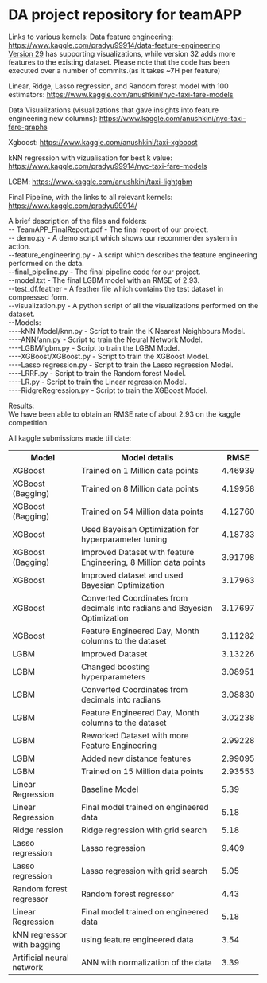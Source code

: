 # DA project repository for teamAPP

Links to various kernels:
Data feature engineering:<br>
https://www.kaggle.com/pradyu99914/data-feature-engineering<br>
<a href = "https://www.kaggle.com/pradyu99914/data-feature-engineering?scriptVersionId=21783669">Version 29</a> has supporting visualizations, while version 32 adds more features to the existing dataset.
Please note that the code has been executed over a number of commits.(as it takes ~7H per feature)

Linear, Ridge, Lasso regression, and Random forest model with 100 estimators:
https://www.kaggle.com/anushkini/nyc-taxi-fare-models 


Data Visualizations (visualizations that gave insights into feature engineering new columns):
https://www.kaggle.com/anushkini/nyc-taxi-fare-graphs

Xgboost: 
https://www.kaggle.com/anushkini/taxi-xgboost

kNN regression with vizualisation for best k value:
https://www.kaggle.com/pradyu99914/nyc-taxi-fare-models

LGBM:
https://www.kaggle.com/anushkini/taxi-lightgbm

Final Pipeline, with the links to all relevant kernels:
https://www.kaggle.com/pradyu99914/

A brief description of the files and folders:<br>
-- TeamAPP_FinalReport.pdf - The final report of our project.<br>
-- demo.py - A demo script which shows our recommender system in action.<br>
--feature_engineering.py - A script which describes the feature engineering performed on the data.<br>
--final_pipeline.py - The final pipeline code for our project.<br>
--model.txt - The final LGBM model with an RMSE of 2.93.<br>
--test_df.feather - A feather file which contains the test dataset in compressed form.<br>
--visualization.py - A python script of all the visualizations performed on the dataset.<br>
--Models:<br>
----kNN Model/knn.py - Script to train the K Nearest Neighbours Model.<br>
----ANN/ann.py - Script to train the Neural Network Model.<br>
----LGBM/lgbm.py - Script to train the LGBM Model.<br>
----XGBoost/XGBoost.py - Script to train the XGBoost Model.<br>
----Lasso regression.py - Script to train the Lasso regression Model.<br>
----LRRF.py - Script to train the Random forest Model.<br>
----LR.py - Script to train the Linear regression Model.<br>
----RidgreRegression.py - Script to train the XGBoost Model.<br>

Results:<br>
We have been able to obtain an RMSE rate of about 2.93 on the kaggle competition.<br>

All kaggle submissions made till date:
<table class="tg">
  <tr>
    <th class="tg-yw4l"><b>Model</b></th>
    <th class="tg-yw4l"><b>Model details</b></th>
    <th class="tg-yw4l"><b>RMSE</b></th>
  </tr>
  <tr>
    <td class="tg-yw4l">XGBoost</td>
    <td class="tg-yw4l">Trained on 1 Million data points</td>
    <td class="tg-yw4l">4.46939</td>
  </tr>
  <tr>
    <td class="tg-yw4l">XGBoost (Bagging)</td>
    <td class="tg-yw4l">Trained on 8 Million data points</td>
    <td class="tg-yw4l">4.19958</td>  
  </tr>
  <tr>
    <td class="tg-yw4l">XGBoost (Bagging)</td>
    <td class="tg-yw4l">Trained on 54 Million data points</td>
    <td class="tg-yw4l">4.12760</td>  
  </tr>
  <tr>
    <td class="tg-yw4l">XGBoost</td>
    <td class="tg-yw4l">Used Bayeisan Optimization for hyperparameter tuning</td>
    <td class="tg-yw4l">4.18783</td>  
  </tr>
  <tr>
    <td class="tg-yw4l">XGBoost (Bagging)</td>
    <td class="tg-yw4l">Improved Dataset with feature Engineering, 8 Million data points</td>
    <td class="tg-yw4l">3.91798</td>  
  </tr>
  <tr>
    <td class="tg-yw4l">XGBoost</td>
    <td class="tg-yw4l">Improved dataset and used Bayesian Optimization</td>
    <td class="tg-yw4l">3.17963</td>  
  </tr>  
  <tr>
    <td class="tg-yw4l">XGBoost</td>
    <td class="tg-yw4l">Converted Coordinates from decimals into radians and Bayesian Optimization</td>
    <td class="tg-yw4l">3.17697</td>  
  </tr>
    <tr>
    <td class="tg-yw4l">XGBoost</td>
    <td class="tg-yw4l">Feature Engineered Day, Month columns to the dataset</td>
    <td class="tg-yw4l">3.11282</td>  
  </tr>
  <tr>
    <td class="tg-yw4l">LGBM</td>
    <td class="tg-yw4l">Improved Dataset</td>
    <td class="tg-yw4l">3.13226</td>  
  </tr>
  <tr>
    <td class="tg-yw4l">LGBM</td>
    <td class="tg-yw4l">Changed boosting hyperparameters</td>
    <td class="tg-yw4l">3.08951</td>  
  </tr>
  <tr>
    <td class="tg-yw4l">LGBM</td>
    <td class="tg-yw4l">Converted Coordinates from decimals into radians</td>
    <td class="tg-yw4l">3.08830</td>  
  </tr>
  <tr>
    <td class="tg-yw4l">LGBM</td>
    <td class="tg-yw4l">Feature Engineered Day, Month columns to the dataset</td>
    <td class="tg-yw4l">3.02238</td>  
  </tr>
  <tr>
    <td class="tg-yw4l">LGBM</td>
    <td class="tg-yw4l">Reworked Dataset with more Feature Engineering</td>
    <td class="tg-yw4l">2.99228</td>  
  </tr>
  <tr>
    <td class="tg-yw4l">LGBM</td>
    <td class="tg-yw4l">Added new distance features</td>
    <td class="tg-yw4l">2.99095</td>  
  </tr>
  <tr>
    <td class="tg-yw4l">LGBM</td>
    <td class="tg-yw4l">Trained on 15 Million data points</td>
    <td class="tg-yw4l">2.93553</td>  
  </tr>
  <tr>
    <td class="tg-yw4l">Linear Regression</td>
    <td class="tg-yw4l">Baseline Model</td>
    <td class="tg-yw4l">5.39</td>  
  </tr>
  <tr>
    <td class="tg-yw4l">Linear Regression</td>
    <td class="tg-yw4l">Final model trained on engineered data</td>
    <td class="tg-yw4l">5.18</td>  
  </tr>
  <tr>
    <td class="tg-yw4l">Ridge ression</td>
    <td class="tg-yw4l">Ridge regression with grid search</td>
    <td class="tg-yw4l">5.18</td>  
  </tr>

  <tr>
    <td class="tg-yw4l">Lasso regression</td>
    <td class="tg-yw4l">Lasso regression</td>
    <td class="tg-yw4l">9.409</td>  
  </tr>
  <tr>
    <td class="tg-yw4l">Lasso regression</td>
    <td class="tg-yw4l">Lasso regression with grid search</td>
    <td class="tg-yw4l">5.05</td>  
  </tr>
  <tr>
    <td class="tg-yw4l">Random forest regressor</td>
    <td class="tg-yw4l">Random forest regressor</td>
    <td class="tg-yw4l">4.43</td>  
  </tr>
  <tr>
    <td class="tg-yw4l">Linear Regression</td>
    <td class="tg-yw4l">Final model trained on engineered data</td>
    <td class="tg-yw4l">5.18</td>  
  </tr>
  <tr>
    <td class="tg-yw4l">kNN regressor with bagging</td>
    <td class="tg-yw4l">using feature engineered data</td>
    <td class="tg-yw4l">3.54</td>  
  </tr>
  <tr>
    <td class="tg-yw4l">Artificial neural network</td>
    <td class="tg-yw4l">ANN with normalization of the data</td>
    <td class="tg-yw4l">3.39</td>  
  </tr>
</table>
</table>
